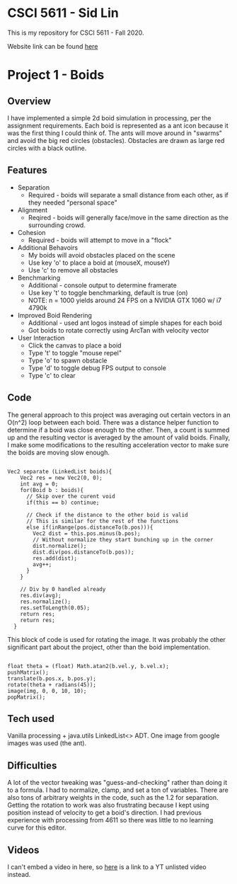 # CSCI 5611 - Sid Lin
This is my repository for CSCI 5611 - Fall 2020.

Website link can be found [here](https://sydneylin12.github.io/CSCI-5611/)

# Project 1 - Boids
## Overview
I have implemented a simple 2d boid simulation in processing, per the assignment requirements. 
Each boid is represented as a ant icon because it was the first thing I could think of.
The ants will move around in "swarms" and avoid the big red circles (obstacles).
Obstacles are drawn as large red circles with a black outline.

## Features
* Separation
  * Required - boids will separate a small distance from each other, as if they needed "personal space"
* Alignment
  * Reqired - boids will generally face/move in the same direction as the surrounding crowd.
* Cohesion
  * Required - boids will attempt to move in a "flock"
* Additional Behavoirs
  * My boids will avoid obstacles placed on the scene
  * Use key 'o' to place a boid at (mouseX, mouseY)
  * Use 'c' to remove all obstacles
* Benchmarking
  * Additional - console output to determine framerate
  * Use key 't' to toggle benchmarking, default is true (on)
  * NOTE: n = 1000 yields around 24 FPS on a NVIDIA GTX 1060 w/ i7 4790k
* Improved Boid Rendering
  * Additional - used ant logos instead of simple shapes for each boid
  * Got boids to rotate correctly using ArcTan with velocity vector
* User Interaction
  * Click the canvas to place a boid
  * Type 't' to toggle "mouse repel"
  * Type 'o' to spawn obstacle
  * Type 'd' to toggle debug FPS output to console
  * Type 'c' to clear
  
## Code
The general approach to this project was averaging out certain vectors in an O(n^2) loop between each boid. There was a distance helper function to
determine if a boid was close enough to the other. Then, a count is summed up and the resulting vector is averaged by the amount of valid boids. 
Finally, I make some modifications to the resulting acceleration vector to make sure the boids are moving slow enough.
<pre><code>
Vec2 separate (LinkedList<Boid> boids){    
    Vec2 res = new Vec2(0, 0);
    int avg = 0;
    for(Boid b : boids){
      // Skip over the curent void
      if(this == b) continue; 
      
      // Check if the distance to the other boid is valid
      // This is similar for the rest of the functions
      else if(inRange(pos.distanceTo(b.pos))){
        Vec2 dist = this.pos.minus(b.pos);
        // Without normalize they start bunching up in the corner
        dist.normalize();
        dist.div(pos.distanceTo(b.pos));
        res.add(dist);
        avg++;
      }
    }
  
    // Div by 0 handled already 
    res.div(avg);
    res.normalize();
    res.setToLength(0.05);
    return res;
    return res;
  }
</pre></code>

This block of code is used for rotating the image. It was probably the other significant part about the project, other than the boid implementation.

<pre><code>
float theta = (float) Math.atan2(b.vel.y, b.vel.x);
pushMatrix();
translate(b.pos.x, b.pos.y);
rotate(theta + radians(45));
image(img, 0, 0, 10, 10);
popMatrix();
</pre></code>
  
## Tech used
Vanilla processing + java.utils LinkedList<> ADT. One image from google images was used (the ant). 

## Difficulties
A lot of the vector tweaking was "guess-and-checking" rather than doing it to a formula. I had to normalize, clamp, and set a ton of variables. 
There are also tons of arbitrary weights in the code, such as the 1.2 for separation. Getting the rotation to work was also frustrating because I
kept using position instead of velocity to get a boid's direction. I had previous experience with processing from 4611 so there was little to no learning
curve for this editor.

## Videos
I can't embed a video in here, so [here](www.google.com) is a link to a YT unlisted video instead.
  




